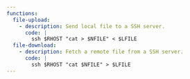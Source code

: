 ```yaml
---
functions:
  file-upload:
    - description: Send local file to a SSH server.
      code: |
        ssh $RHOST "cat > $NFILE" < $LFILE
  file-download:
    - description: Fetch a remote file from a SSH server.
      code: |
        ssh $RHOST "cat $NFILE" > $LFILE
---
```

